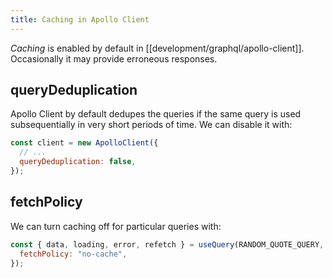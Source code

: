```yaml
---
title: Caching in Apollo Client
---
```


_Caching_ is enabled by default in [[development/graphql/apollo-client]]. Occasionally it may provide erroneous responses.

## queryDeduplication

Apollo Client by default dedupes the queries if the same query is used subsequentially in very short periods of time. We can disable it with:

```js
const client = new ApolloClient({
  // ...
  queryDeduplication: false,
});
```

## fetchPolicy

We can turn caching off for particular queries with:

```js
const { data, loading, error, refetch } = useQuery(RANDOM_QUOTE_QUERY, {
  fetchPolicy: "no-cache",
});
```
